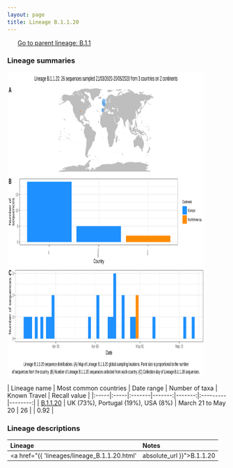 ```yaml
---
layout: page
title: Lineage B.1.1.20
---
```




<p>
<ul class="actions small">
	 <a href="{{ 'lineages/lineage_B.1.1.html' | absolute_url }}" class="button special fit">Go to parent lineage: B.1.1</a>
</ul>
</p>
<h3> Lineage summaries</h3>

<img src="../assets/images/B.1.1.20.svg" alt="B.1.1.20 lineage summary figure" width="90%" height="700px" />


| Lineage name | Most common countries | Date range | Number of taxa | Known Travel | Recall value |
|:-----|:-----|:-------|-------:|-------:|:---------|--------:|
| <a href="{{ 'lineages/lineage_B.1.1.20.html' | absolute_url }}">B.1.1.20</a> | UK (73%), Portugal (19%), USA (8%) | March 21 to May 20 | 26 |  | 0.92 |

<h3>Lineage descriptions</h3>

| Lineage | Notes |
|:-----|:-----|
| <a href="{{ 'lineages/lineage_B.1.1.20.html' | absolute_url }}">B.1.1.20</a> | Scottish lineage  |

